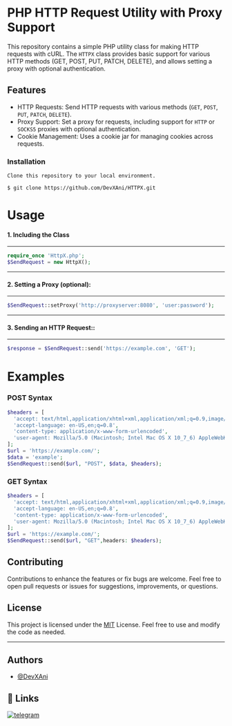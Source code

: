 
# PHP HTTP Request Utility with Proxy Support

This repository contains a simple PHP utility class for making HTTP requests with cURL. The `HTTPX` class provides basic support for various HTTP methods (GET, POST, PUT, PATCH, DELETE), and allows setting a proxy with optional authentication.


## Features

- HTTP Requests: Send HTTP requests with various methods (`GET`, `POST`, `PUT`, `PATCH`, `DELETE`).
- Proxy Support: Set a proxy for requests, including support for `HTTP` or `SOCKS5` proxies with optional authentication.
- Cookie Management: Uses a cookie jar for managing cookies across requests.


### Installation
    Clone this repository to your local environment.
    
    $ git clone https://github.com/DevXAni/HTTPX.git

# Usage
#### 1. Including the Class
--------
```php
require_once 'HttpX.php';
$SendRequest = new HttpX();
```
-------
#### 2. Setting a Proxy (optional):
--------
```php
$SendRequest::setProxy('http://proxyserver:8080', 'user:password');
```
-------
#### 3. Sending an HTTP Request::
--------
```php
$response = $SendRequest::send('https://example.com', 'GET');
```

# Examples
### POST Syntax

```php
$headers = [
  'accept: text/html,application/xhtml+xml,application/xml;q=0.9,image/avif,image/webp,image/apng,*/*;q=0.8',
  'accept-language: en-US,en;q=0.8',
  'content-type: application/x-www-form-urlencoded',
  'user-agent: Mozilla/5.0 (Macintosh; Intel Mac OS X 10_7_6) AppleWebKit/603.3 (KHTML, like Gecko) Chrome/48.0.3698.118 Safari/600',
];
$url = 'https://example.com/';
$data = 'example';
$SendRequest::send($url, "POST", $data, $headers);
```
### GET Syntax

```php
$headers = [
  'accept: text/html,application/xhtml+xml,application/xml;q=0.9,image/avif,image/webp,image/apng,*/*;q=0.8',
  'accept-language: en-US,en;q=0.8',
  'content-type: application/x-www-form-urlencoded',
  'user-agent: Mozilla/5.0 (Macintosh; Intel Mac OS X 10_7_6) AppleWebKit/603.3 (KHTML, like Gecko) Chrome/48.0.3698.118 Safari/600',
];
$url = 'https://example.com/';
$SendRequest::send($url, "GET",headers: $headers);
```

## Contributing

Contributions to enhance the features or fix bugs are welcome. Feel free to open pull requests or issues for suggestions, improvements, or questions.

## License

This project is licensed under the [MIT](https://choosealicense.com/licenses/mit/) License. Feel free to use and modify the code as needed.

--------
## Authors

- [@DevXAni](https://www.github.com/DevXAni)


## 🔗 Links
[![telegram](https://img.shields.io/badge/Telegram-2CA5E0?style=flat-squeare&logo=telegram&logoColor=white)](https://t.me/OriginalAni)
